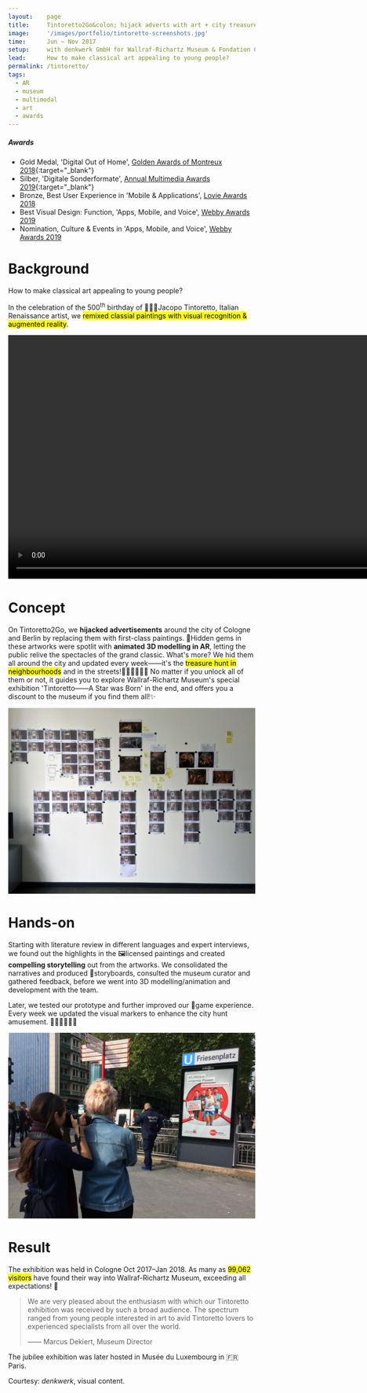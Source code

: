 ```yaml
---
layout:    page
title:     Tintoretto2Go&colon; hijack adverts with art + city treasure hunt
image:     '/images/portfolio/tintoretto-screenshots.jpg'
time:      Jun ~ Nov 2017
setup:     with denkwerk GmbH for Wallraf-Richartz Museum & Fondation Corboud.
lead:      How to make classical art appealing to young people?
permalink: /tintoretto/
tags:
  - AR
  - museum
  - multimodal
  - art
  - awards
---
```


<div class="extras" markdown="1">

##### Awards

- Gold Medal, 'Digital Out of Home', [Golden Awards of Montreux 2018](http://www.goldenawardmontreux.com/winners2018/winners2018-digital.html){:target="_blank"}
- Silber, 'Digitale Sonderformate', [Annual Multimedia Awards 2019](https://www.annual-multimedia.de/gewinner_2019/){:target="_blank"}
- Bronze, Best User Experience in 'Mobile & Applications', [Lovie Awards 2018]((https://winners.lovieawards.eu/#!y=2018&m=274){:target="_blank"})
- Best Visual Design: Function, 'Apps, Mobile, and Voice', [Webby Awards 2019]((https://www.webbyawards.com/winners/2019/apps-mobile-and-voice/apps-mobile-features/best-visual-design-function/tintoretto2go/){:target="_blank"})
- Nomination, Culture & Events in 'Apps, Mobile, and Voice', [Webby Awards 2019]((https://www.webbyawards.com/winners/2019/apps-mobile-and-voice/apps-mobile-sites-general/culture-events/tintoretto2go/){:target="_blank"})

</div>


# Background
How to make classical art appealing to young people?

In the celebration of the 500<sup>th</sup> birthday of 👨🏻‍🎨Jacopo Tintoretto, Italian Renaissance artist, we <mark>remixed classial paintings with visual recognition & augmented reality</mark>.

<video width="992" controls>
<source src="http://www.pipipi.de/fileadmin/dam/awards/tintoretto2go/tintoretto2go_master_mp4_en_klein_2.mp4" type="video/mp4">
</video>

# Concept
On Tintoretto2Go, we **hijacked advertisements** around the city of Cologne and Berlin by replacing them with first-class paintings. 💎Hidden gems in these artworks were spotlit with **animated 3D modelling in AR**, letting the public relive the spectacles of the grand classic. What's more? We hid them all around the city and updated every week——it's the <mark>treasure hunt in neighbourhoods</mark> and in the streets!🕵🏻‍♀️🕵🏽‍♂️ No matter if you unlock all of them or not, it guides you to explore Wallraf-Richartz Museum's special exhibition 'Tintoretto——A Star was Born' in the end, and offers you a discount to the museum if you find them all!✨

![Storyboard for Tintoretto2Go, narratives of Renaissance masterpiece](/images/portfolio/tintoretto-storyboard-2.jpg)

# Hands-on
Starting with literature review in different languages and expert interviews, we found out the highlights in the 🖼licensed paintings and created **compelling storytelling** out from the artworks. We consolidated the narratives and produced 🌌storyboards, consulted the museum curator and gathered feedback, before we went into 3D modelling/animation and development with the team.

Later, we tested our prototype and further improved our 👾game experience. Every week we updated the visual markers to enhance the city hunt amusement. 🏃🏻‍♂️🏃🏼‍♀️

![On-site testing for AR storytelling](/images/portfolio/tintoretto-test-compressed.jpg)

# Result
The exhibition was held in Cologne Oct 2017–Jan 2018. As many as <mark>99,062 visitors</mark> have found their way into Wallraf-Richartz Museum, exceeding all expectations! 🎪

> We are very pleased about the enthusiasm with which our Tintoretto exhibition was received by such a broad audience. The spectrum ranged from young people interested in art to avid Tintoretto lovers to experienced specialists from all over the world.
>
> —— Marcus Dekiert, Museum Director

The jubilee exhibition was later hosted in Musée du Luxembourg in 🇫🇷Paris.

<div class="extras" markdown="1">
Courtesy: <i>denkwerk</i>, visual content.
</div>